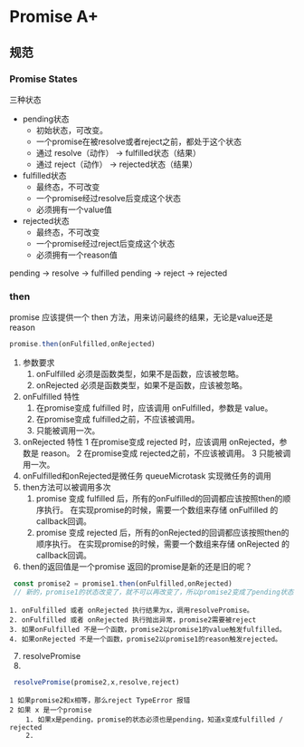 # Promise A+

## 规范

### Promise States

三种状态
+ pending状态
	+ 初始状态，可改变。
	+ 一个promise在被resolve或者reject之前，都处于这个状态
	+ 通过 resolve（动作） -> fulfilled状态（结果）
	+ 通过 reject（动作） -> rejected状态（结果）
+ fulfilled状态
	+ 最终态，不可改变
	+ 一个promise经过resolve后变成这个状态
	+ 必须拥有一个value值
+ rejected状态
	+ 最终态，不可改变
	+ 一个promise经过reject后变成这个状态
	+ 必须拥有一个reason值

pending -> resolve -> fulfilled
pending -> reject -> rejected

### then

promise 应该提供一个 then 方法，用来访问最终的结果，无论是value还是reason

```js
promise.then(onFulfilled,onRejected)
```

1. 参数要求
	1. onFulfilled 必须是函数类型，如果不是函数，应该被忽略。
	1. onRejected 必须是函数类型，如果不是函数，应该被忽略。
2. onFulfilled 特性
	1. 在promise变成 fulfilled 时，应该调用 onFulfilled，参数是 value。
	2. 在promise变成 fulfilled之前，不应该被调用。
	3. 只能被调用一次。
3. onRejected 特性
	1 在promise变成 rejected 时，应该调用 onRejected，参数是 reason。
	2 在promise变成 rejected之前，不应该被调用。
	3 只能被调用一次。
4. onFulfilled和onRejected是微任务
	queueMicrotask 实现微任务的调用
5. then方法可以被调用多次
	1. promise 变成 fulfilled 后，所有的onFulfilled的回调都应该按照then的顺序执行。
	在实现promise的时候，需要一个数组来存储 onFulfilled 的callback回调。
	2. promise 变成 rejected 后，所有的onRejected的回调都应该按照then的顺序执行。
	在实现promise的时候，需要一个数组来存储 onRejected 的callback回调。
6. then的返回值是一个promise
	返回的promise是新的还是旧的呢？
	
```js
 const promise2 = promise1.then(onFulfilled,onRejected)
 // 新的，promise1的状态改变了，就不可以再改变了，所以promise2变成了pending状态
```

	1. onFulfilled 或者 onRejected 执行结果为x，调用resolvePromise。
	2. onFulfilled 或者 onRejected 执行抛出异常，promise2需要被reject
	3. 如果onFulfilled 不是一个函数，promise2以promise1的value触发fulfilled。
	4. 如果onRejected 不是一个函数，promise2以promise1的reason触发rejected。
7. resolvePromise
8. 
```js 
 resolvePromise(promise2,x,resolve,reject)
```

	1 如果promise2和x相等，那么reject TypeError 报错
	2 如果 x 是一个promise
		1. 如果x是pending，promise的状态必须也是pending，知道x变成fulfilled / rejected
		2. 
 
